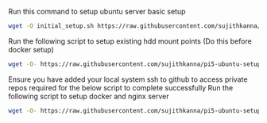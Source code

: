 Run this command to setup ubuntu server basic setup
```bash
wget -O initial_setup.sh https://raw.githubusercontent.com/sujithkanna/pi5-ubuntu-setup/refs/heads/main/initial_setup.sh && sudo bash initial_setup.sh && rm initial_setup.sh
```

Run the following script to setup existing hdd mount points (Do this before docker setup)
```bash
wget -O- https://raw.githubusercontent.com/sujithkanna/pi5-ubuntu-setup/refs/heads/main/hdd_setup.py && sudo python3 hdd_setup.py && rm python3 hdd_setup.py
```

Ensure you have added your local system ssh to github to access private repos required for the below script to complete successfully
Run the following script to setup docker and nginx server
```bash
wget -O- https://raw.githubusercontent.com/sujithkanna/pi5-ubuntu-setup/refs/heads/main/server_setup.py | sudo python3 server_setup.py && rm server_setup.py
```

